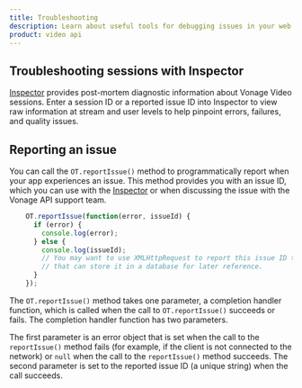 ```yaml
---
title: Troubleshooting
description: Learn about useful tools for debugging issues in your web application. Use our Inspector tool, as well as methods to send yourself session information for further investigation.
product: video api
---
```


## Troubleshooting sessions with Inspector

[Inspector](/video/developer-tools/inspector) provides post-mortem diagnostic information about Vonage Video sessions. Enter a session ID or a reported issue ID into Inspector to view raw information at stream and user levels to help pinpoint errors, failures, and quality issues.


<!-- OPT-TODO: ## Reproducing issues with Vonage Video Playground

[Playground](https://tokbox.com/developer/tools/playground/) uses the OpenTok.js SDK to access the Vonage Video platform and helps you recreate issues experienced in deployment.

For details, see the [Playground documentation](/developer/tools/playground_doc/). -->

## Reporting an issue

You can call the `OT.reportIssue()` method to programmatically report when your app experiences an issue. This method provides you with an issue ID, which you can use with the [Inspector](/video/developer-tools/inspector) or when discussing the issue with the Vonage API support team.

```js
    OT.reportIssue(function(error, issueId) {
      if (error) {
        console.log(error);
      } else {
        console.log(issueId);
        // You may want to use XMLHttpRequest to report this issue ID to a server
        // that can store it in a database for later reference.
      }
    });
```

The `OT.reportIssue()` method takes one parameter, a completion handler function, which is called when the call to `OT.reportIssue()` succeeds or fails. The completion handler function has two parameters.

The first parameter is an error object that is set when the call to the `reportIssue()` method fails (for example, if the client is not connected to the network) or `null` when the call to the `reportIssue()` method succeeds. The second parameter is set to the reported issue ID (a unique string) when the call succeeds.
